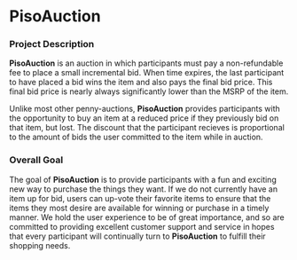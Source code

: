 # PisoAuction

### Project Description
**PisoAuction** is an auction in which participants must pay a non-refundable
fee to place a small incremental bid.  When time expires, the last participant
to have placed a bid wins the item and also pays the final bid price.  This
final bid price is nearly always significantly lower than the MSRP of the item.

Unlike most other penny-auctions, **PisoAuction** provides participants with the
opportunity to buy an item at a reduced price if they previously bid on that
item, but lost.  The discount that the participant recieves is proportional
to the amount of bids the user committed to the item while in auction.

### Overall Goal
The goal of **PisoAuction** is to provide participants with a fun and exciting
new way to purchase the things they want.  If we do not currently have an item
up for bid, users can up-vote their favorite items to ensure that the items
they most desire are available for winning or purchase in a timely manner.  We
hold the user experience to be of great importance, and so are committed to
providing excellent customer support and service in hopes that every participant
will continually turn to **PisoAuction** to fulfill their shopping needs.